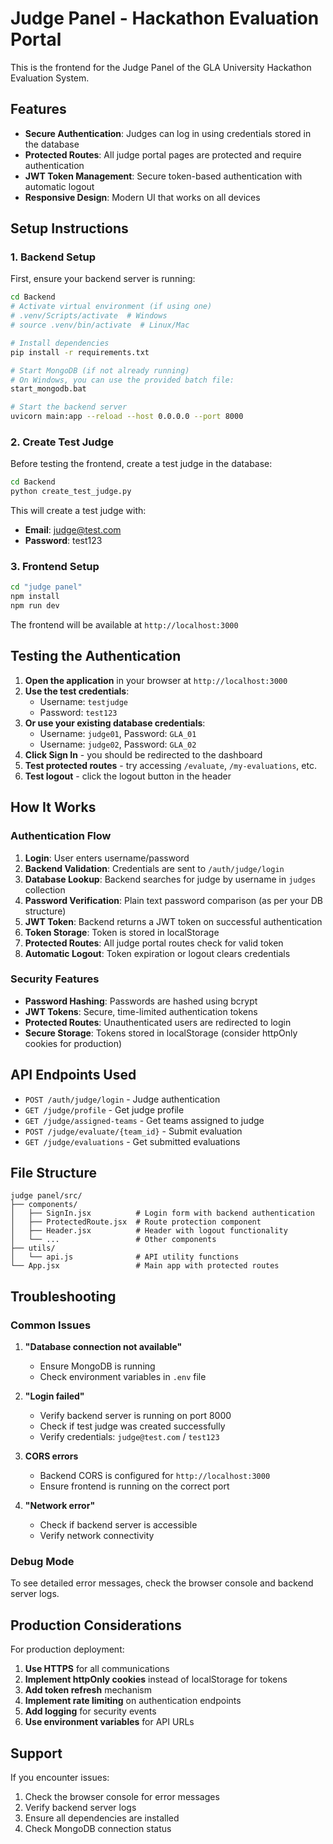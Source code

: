 # Judge Panel - Hackathon Evaluation Portal

This is the frontend for the Judge Panel of the GLA University Hackathon Evaluation System.

## Features

- **Secure Authentication**: Judges can log in using credentials stored in the database
- **Protected Routes**: All judge portal pages are protected and require authentication
- **JWT Token Management**: Secure token-based authentication with automatic logout
- **Responsive Design**: Modern UI that works on all devices

## Setup Instructions

### 1. Backend Setup

First, ensure your backend server is running:

```bash
cd Backend
# Activate virtual environment (if using one)
# .venv/Scripts/activate  # Windows
# source .venv/bin/activate  # Linux/Mac

# Install dependencies
pip install -r requirements.txt

# Start MongoDB (if not already running)
# On Windows, you can use the provided batch file:
start_mongodb.bat

# Start the backend server
uvicorn main:app --reload --host 0.0.0.0 --port 8000
```

### 2. Create Test Judge

Before testing the frontend, create a test judge in the database:

```bash
cd Backend
python create_test_judge.py
```

This will create a test judge with:
- **Email**: judge@test.com
- **Password**: test123

### 3. Frontend Setup

```bash
cd "judge panel"
npm install
npm run dev
```

The frontend will be available at `http://localhost:3000`

## Testing the Authentication

1. **Open the application** in your browser at `http://localhost:3000`
2. **Use the test credentials**:
   - Username: `testjudge`
   - Password: `test123`
3. **Or use your existing database credentials**:
   - Username: `judge01`, Password: `GLA_01`
   - Username: `judge02`, Password: `GLA_02`
4. **Click Sign In** - you should be redirected to the dashboard
5. **Test protected routes** - try accessing `/evaluate`, `/my-evaluations`, etc.
6. **Test logout** - click the logout button in the header

## How It Works

### Authentication Flow

1. **Login**: User enters username/password
2. **Backend Validation**: Credentials are sent to `/auth/judge/login`
3. **Database Lookup**: Backend searches for judge by username in `judges` collection
4. **Password Verification**: Plain text password comparison (as per your DB structure)
5. **JWT Token**: Backend returns a JWT token on successful authentication
6. **Token Storage**: Token is stored in localStorage
7. **Protected Routes**: All judge portal routes check for valid token
8. **Automatic Logout**: Token expiration or logout clears credentials

### Security Features

- **Password Hashing**: Passwords are hashed using bcrypt
- **JWT Tokens**: Secure, time-limited authentication tokens
- **Protected Routes**: Unauthenticated users are redirected to login
- **Secure Storage**: Tokens stored in localStorage (consider httpOnly cookies for production)

## API Endpoints Used

- `POST /auth/judge/login` - Judge authentication
- `GET /judge/profile` - Get judge profile
- `GET /judge/assigned-teams` - Get teams assigned to judge
- `POST /judge/evaluate/{team_id}` - Submit evaluation
- `GET /judge/evaluations` - Get submitted evaluations

## File Structure

```
judge panel/src/
├── components/
│   ├── SignIn.jsx          # Login form with backend authentication
│   ├── ProtectedRoute.jsx  # Route protection component
│   ├── Header.jsx          # Header with logout functionality
│   └── ...                 # Other components
├── utils/
│   └── api.js              # API utility functions
└── App.jsx                 # Main app with protected routes
```

## Troubleshooting

### Common Issues

1. **"Database connection not available"**
   - Ensure MongoDB is running
   - Check environment variables in `.env` file

2. **"Login failed"**
   - Verify backend server is running on port 8000
   - Check if test judge was created successfully
   - Verify credentials: `judge@test.com` / `test123`

3. **CORS errors**
   - Backend CORS is configured for `http://localhost:3000`
   - Ensure frontend is running on the correct port

4. **"Network error"**
   - Check if backend server is accessible
   - Verify network connectivity

### Debug Mode

To see detailed error messages, check the browser console and backend server logs.

## Production Considerations

For production deployment:

1. **Use HTTPS** for all communications
2. **Implement httpOnly cookies** instead of localStorage for tokens
3. **Add token refresh** mechanism
4. **Implement rate limiting** on authentication endpoints
5. **Add logging** for security events
6. **Use environment variables** for API URLs

## Support

If you encounter issues:

1. Check the browser console for error messages
2. Verify backend server logs
3. Ensure all dependencies are installed
4. Check MongoDB connection status 